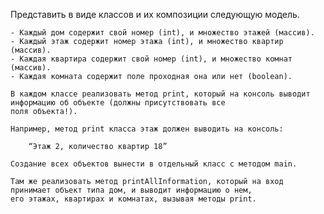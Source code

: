 Представить в виде классов и их композиции следующую модель.

    - Каждый дом содержит свой номер (int), и множество этажей (массив).
    - Каждый этаж содержит номер этажа (int), и множество квартир (массив).
    - Каждая квартира содержит свой номер (int), и множество комнат (массив).
    - Каждая комната содержит поле проходная она или нет (boolean).

    В каждом классе реализовать метод print, который на консоль выводит информацию об объекте (должны присутствовать все
    поля объекта!).

    Например, метод print класса этаж должен выводить на консоль:

        “Этаж 2, количество квартир 18”

    Создание всех объектов вынести в отдельный класс с методом main.

    Там же реализовать метод printAllInformation, который на вход принимает объект типа дом, и выводит информацию о нем,
    его этажах, квартирах и комнатах, вызывая методы print.
